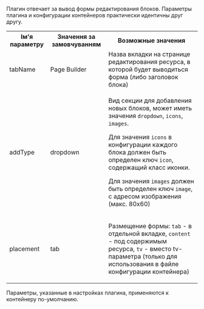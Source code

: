 Плагин отвечает за вывод формы редактирования блоков. Параметры плагина и конфигурации контейнеров практически идентичны друг другу.
<table>
<tr><th>Ім'я параметру</th><th>Значення за замовчуванням</th><th>Возможные значения</th></tr>
<tr><td>tabName</td><td>Page Builder</td><td>Назва вкладки на странице редактирования ресурса, в которой будет выводиться форма (либо заголовок блока)</td></tr>
<tr><td>addType</td><td>dropdown</td><td>

Вид секции для добавления новых блоков, может иметь значения `dropdown`, `icons`, `images`.
  
Для значения `icons` в конфигурации каждого блока должен быть определен ключ `icon`, содержащий класс иконки.

Для значения `images` должен быть определен ключ `image`, с адресом изображения (макс. 80х60)

</td></tr>
<tr><td>placement</td><td>tab</td><td>

Размещение формы: `tab` - в отдельной вкладке, `content` - под содержимым ресурса, `tv` - вместо tv-параметра (только для использования в файле конфигурации контейнера)

</td></tr>
</table>

Параметры, указанные в настройках плагина, применяются к контейнеру по-умолчанию.
